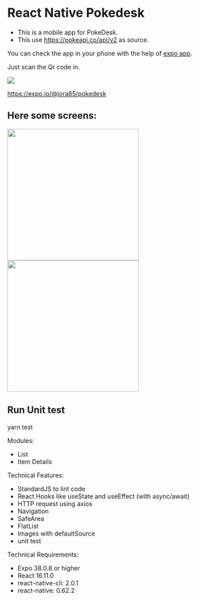 # React Native Pokedesk

- This is a mobile app for PokeDesk.
- This use https://pokeapi.co/api/v2 as source.

You can check the app in your phone with the help of [expo app](https://play.google.com/store/apps/details?id=host.exp.exponent&hl=en "expo app").

Just scan the Qr code in.

![](https://i.ibb.co/R4xwtVV/qr-pokedesk.png)

https://expo.io/@jora85/pokedesk

Here some screens:
------------
<img src="https://i.ibb.co/ZM2fKW1/IMG-3508.png" width="300">
<img src="https://i.ibb.co/fq9mmbL/IMG-3509.png" width="300">

Run Unit test
------------
yarn test

Modules:
- List
- Item Details

Technical Features:
- StandardJS to lint code
- React Hooks like useState and useEffect (with async/await)
- HTTP request using axios
- Navigation
- SafeArea
- FlatList
- Images with defaultSource
- unit test

Technical Requirements:
- Expo 38.0.8 or higher
- React 16.11.0
- react-native-cli: 2.0.1
- react-native: 0.62.2